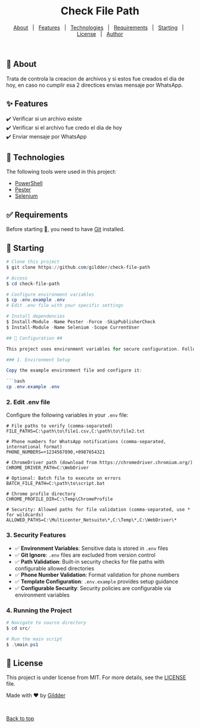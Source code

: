 <h1 align="center">Check File Path</h1>

<!-- <h4 align="center"> 
	🚧  Check File Path 🚀 Under construction...  🚧
</h4> 

<hr> -->

<p align="center">
  <a href="#dart-about">About</a> &#xa0; | &#xa0; 
  <a href="#sparkles-features">Features</a> &#xa0; | &#xa0;
  <a href="#rocket-technologies">Technologies</a> &#xa0; | &#xa0;
  <a href="#white_check_mark-requirements">Requirements</a> &#xa0; | &#xa0;
  <a href="#checkered_flag-starting">Starting</a> &#xa0; | &#xa0;
  <a href="#memo-license">License</a> &#xa0; | &#xa0;
  <a href="https://github.com/gilberet@hotmail.com" target="_blank">Author</a>
</p>

<br>

## :dart: About ##

Trata de controla la creacion de archivos y si estos fue creados el dia de hoy, en caso no cumplir esa 2 directices envias mensaje por WhatsApp.

## :sparkles: Features ##

:heavy_check_mark: Verificar si un archivo existe\
:heavy_check_mark: Verificar si el archivo fue credo el dia de hoy\
:heavy_check_mark: Enviar mensaje por WhatsApp

## :rocket: Technologies ##

The following tools were used in this project:

- [PowerShell](https://www.powershellgallery.com/)
- [Pester](https://pester.dev/)
- [Selenium](https://www.selenium.dev/)

## :white_check_mark: Requirements ##

Before starting :checkered_flag:, you need to have [Git](https://git-scm.com) installed.

## :checkered_flag: Starting ##

```powershell
# Clone this project
$ git clone https://github.com/gildder/check-file-path

# Access
$ cd check-file-path

# Configure environment variables
$ cp .env.example .env
# Edit .env file with your specific settings

# Install dependencies
$ Install-Module -Name Pester -Force -SkipPublisherCheck
$ Install-Module -Name Selenium -Scope CurrentUser

## 🔧 Configuration ##

This project uses environment variables for secure configuration. Follow these steps:

### 1. Environment Setup

Copy the example environment file and configure it:

```bash
cp .env.example .env
```

### 2. Edit .env file

Configure the following variables in your `.env` file:

```env
# File paths to verify (comma-separated)
FILE_PATHS=C:\path\to\file1.csv,C:\path\to\file2.txt

# Phone numbers for WhatsApp notifications (comma-separated, international format)
PHONE_NUMBERS=+1234567890,+0987654321

# ChromeDriver path (download from https://chromedriver.chromium.org/)
CHROME_DRIVER_PATH=C:\WebDriver

# Optional: Batch file to execute on errors
BATCH_FILE_PATH=C:\path\to\script.bat

# Chrome profile directory
CHROME_PROFILE_DIR=C:\Temp\ChromeProfile

# Security: Allowed paths for file validation (comma-separated, use * for wildcards)
ALLOWED_PATHS=C:\Multicenter_Netsuite\*,C:\Temp\*,C:\WebDriver\*
```

### 3. Security Features

- ✅ **Environment Variables**: Sensitive data is stored in `.env` files
- ✅ **Git Ignore**: `.env` files are excluded from version control
- ✅ **Path Validation**: Built-in security checks for file paths with configurable allowed directories
- ✅ **Phone Number Validation**: Format validation for phone numbers
- ✅ **Template Configuration**: `.env.example` provides setup guidance
- ✅ **Configurable Security**: Security policies are configurable via environment variables

### 4. Running the Project

```powershell
# Navigate to source directory
$ cd src/

# Run the main script
$ .\main.ps1

```

## :memo: License ##

This project is under license from MIT. For more details, see the [LICENSE](LICENSE.md) file.


Made with :heart: by <a href="https://github.com/gildder" target="_blank">Gildder</a>

&#xa0;

<a href="#top">Back to top</a>
